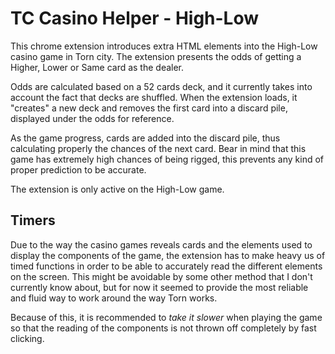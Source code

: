 # TC Casino Helper - High-Low

This chrome extension introduces extra HTML elements into the High-Low casino
game in Torn city. The extension presents the odds of getting a Higher, Lower
or Same card as the dealer.

Odds are calculated based on a 52 cards deck, and it currently takes into
account the fact that decks are shuffled.
When the extension loads, it "creates" a new deck and removes the first card
into a discard pile, displayed under the odds for reference.

As the game progress, cards are added into the discard pile, thus calculating
properly the chances of the next card.
Bear in mind that this game has extremely high chances of being rigged, this
prevents any kind of proper prediction to be accurate.

The extension is only active on the High-Low game.

## Timers

Due to the way the casino games reveals cards and the elements used to display
the components of the game, the extension has to make heavy us of timed
functions in order to be able to accurately read the different elements on the
screen.
This might be avoidable by some other method that I don't currently know about,
but for now it seemed to provide the most reliable and fluid way to work
around the way Torn works.

Because of this, it is recommended to *take it slower* when playing the game so
that the reading of the components is not thrown off completely by fast
clicking.
